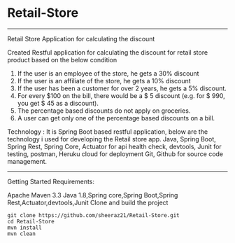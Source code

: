 # Retail-Store
_____________________________________________________________________________________________________________________________________
Retail Store Application for calculating the discount 

Created Restful application for calculating the discount for retail store product based on the below condition 

1. If the user is an employee of the store, he gets a 30% discount
2. If the user is an affiliate of the store, he gets a 10% discount
3. If the user has been a customer for over 2 years, he gets a 5% discount.
4. For every $100 on the bill, there would be a $ 5 discount (e.g. for $ 990, you get $ 45
as a discount).
5. The percentage based discounts do not apply on groceries.
6. A user can get only one of the percentage based discounts on a bill.

Technology : It is Spring Boot based restful application, below are the technology i used for developing the Retail store app.
Java, Spring Boot, Spring Rest, Spring Core, Actuator for api health check, devtools, Junit for testing, postman, Heruku cloud  for deployment
Git, Github for source code management.

_____________________________________________________________________________________________________________________________________

Getting Started
Requirements:

Apache Maven 3.3
Java 1.8,Spring core,Spring Boot,Spring Rest,Actuator,devtools,Junit
Clone and build the project

    git clone https://github.com/sheeraz21/Retail-Store.git
    cd Retail-Store
    mvn install
    mvn clean












 

